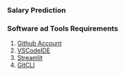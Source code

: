 ### Salary Prediction

### Software ad Tools Requirements
1. [Github Account](https://github.com)
2. [VSCodeIDE](https://code.visualstudio.com)
3. [Streamlit](https://streamlit.io)
4. [GitCLI](https://git-scm.com/book/en/v2/Getting-Started-The-Command-Line)
